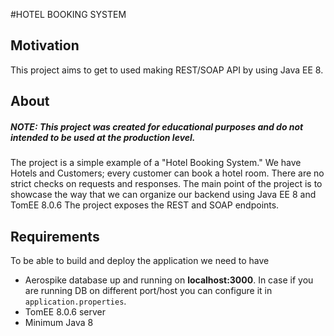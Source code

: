 #HOTEL BOOKING SYSTEM

## Motivation
This project aims to get to used making REST/SOAP API by using Java EE 8.

## About
##### NOTE: This project was created for educational purposes and do not intended to be used at the production level.
The project is a simple example of a "Hotel Booking System."
We have Hotels and Customers; every customer can book a hotel room. 
There are no strict checks on requests and responses. The main point of the project is to showcase the way that we can organize our backend using Java EE 8 and TomEE 8.0.6
The project exposes the REST and SOAP endpoints.

## Requirements
To be able to build and deploy the application we need to have
* Aerospike database up and running on **localhost:3000**. 
  In case if you are running DB on different port/host you can configure it in `application.properties`.
* TomEE 8.0.6 server
* Minimum Java 8

 
